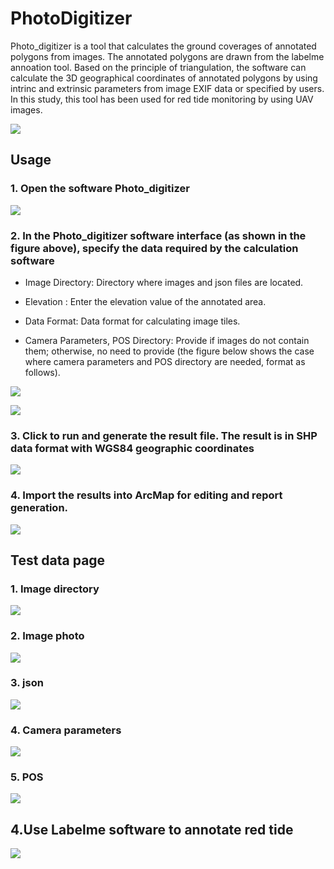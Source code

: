 # PhotoDigitizer
Photo_digitizer is a tool that calculates the ground coverages of annotated polygons from images. The annotated polygons are drawn from the labelme annoation tool. Based on the principle of triangulation, the software can calculate the 3D geographical coordinates of annotated polygons by using intrinc and extrinsic parameters from image EXIF data or specified by users. In this study, this tool has been used for red tide monitoring by using UAV images.

![](https://github.com/json87/PhotoDigitizer/blob/main/figures/figure0.png)

## Usage

### 1. Open the software Photo_digitizer

![](https://github.com/json87/PhotoDigitizer/blob/main/figures/figure1.png)

### 2. In the Photo_digitizer software interface (as shown in the figure above), specify the data required by the calculation software

- Image Directory: Directory where images and json files are located.

- Elevation : Enter the elevation value of the annotated area.

- Data Format:  Data format for calculating image tiles.

- Camera Parameters, POS Directory: Provide if images do not contain them; otherwise, no need to provide (the figure below shows the case where camera parameters and POS directory are needed, format as follows).

 ![](https://github.com/json87/PhotoDigitizer/blob/main/figures/figure2.png)

  ![](https://github.com/json87/PhotoDigitizer/blob/main/figures/figure3.png)

### 3. Click to run and generate the result file. The result is in SHP data format with WGS84 geographic coordinates

![](https://github.com/json87/PhotoDigitizer/blob/main/figures/figure4.png)

### 4. Import the results into ArcMap for editing and report generation.

![](https://github.com/json87/PhotoDigitizer/blob/main/figures/figure5.png)

## Test data page

### 1. Image directory

![](https://github.com/json87/PhotoDigitizer/blob/main/figures/figure6.png)

### 2. Image photo

![](https://github.com/json87/PhotoDigitizer/blob/main/figures/figure7.png)

### 3. json

![](https://github.com/json87/PhotoDigitizer/blob/main/figures/figure8.png)

### 4. Camera parameters

![](https://github.com/json87/PhotoDigitizer/blob/main/figures/figure9.png)

### 5. POS

![](https://github.com/json87/PhotoDigitizer/blob/main/figures/figure10.png)

## 4.Use Labelme software to annotate red tide

![](https://github.com/json87/PhotoDigitizer/blob/main/figures/figure11.png)

